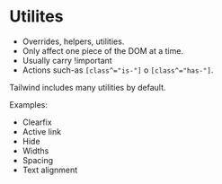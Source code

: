 # Utilites

- Overrides, helpers, utilities.
- Only affect one piece of the DOM at a time.
- Usually carry !important
- Actions such-as `[class^="is-"]` o `[class^="has-"]`.

Tailwind includes many utilities by default.

Examples:
- Clearfix
- Active link
- Hide
- Widths
- Spacing
- Text alignment
